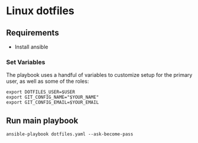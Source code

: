 # Linux dotfiles

## Requirements

* Install ansible

### Set Variables

The playbook uses a handful of variables to customize setup for the primary user, as well as some of the roles:

```shell
export DOTFILES_USER=$USER
export GIT_CONFIG_NAME="$YOUR_NAME"
export GIT_CONFIG_EMAIL=$YOUR_EMAIL
```

## Run main playbook

```shell
ansible-playbook dotfiles.yaml --ask-become-pass
```
